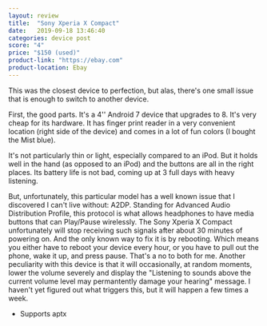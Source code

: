 ```yaml
---
layout: review
title:  "Sony Xperia X Compact"
date:   2019-09-18 13:46:40
categories: device post
score: "4"
price: "$150 (used)"
product-link: "https://ebay.com"
product-location: Ebay
---
```

This was the closest device to perfection, but alas, there's one small issue that is enough to switch to another device.

First, the good parts. It's a 4'' Android 7 device that upgrades to 8. It's very cheap for its hardware. It has finger print reader in a very convenient location (right side of the device) and comes in a lot of fun colors (I bought the Mist blue).

It's not particularly thin or light, especially compared to an iPod. But it holds well in the hand (as opposed to an iPod) and the buttons are all in the right places. Its battery life is not bad, coming up at 3 full days with heavy listening.

But, unfortunately, this particular model has a well known issue that I discovered I can't live without: A2DP. Standing for Advanced Audio Distribution Profile, this protocol is what allows headphones to have media buttons that can Play/Pause wirelessly. The Sony Xperia X Compact unfortunately will stop receiving such signals after about 30 minutes of powering on. And the only known way to fix it is by rebooting. Which means you either have to reboot your device every hour, or you have to pull out the phone, wake it up, and press pause. That's a no to both for me.
Another peculiarity with this device is that it will occasionally, at random moments, lower the volume severely and display the "Listening to sounds above the current volume level may permantently damage your hearing" message. I haven't yet figured out what triggers this, but it will happen a few times a week.
 
- Supports aptx